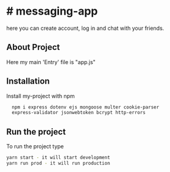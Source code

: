 
# # messaging-app

here you can create account, log in and chat with your friends.


## About Project

Here my main 'Entry' file is "app.js"
## Installation

Install my-project with npm

```bash
  npm i express dotenv ejs mongoose multer cookie-parser 
  express-validator jsonwebtoken bcrypt http-errors
```
    
## Run the project

To run the project type

```bash
yarn start - it will start development
yarn run prod - it will run production
```

